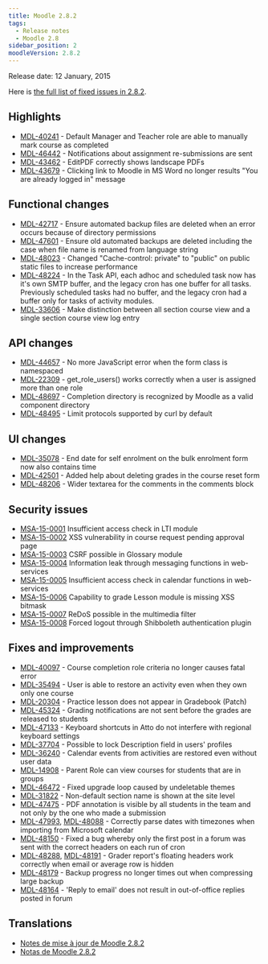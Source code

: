 ```yaml
---
title: Moodle 2.8.2
tags:
  - Release notes
  - Moodle 2.8
sidebar_position: 2
moodleVersion: 2.8.2
---
```

Release date: 12 January, 2015

Here is [the full list of fixed issues in 2.8.2](https://moodle.atlassian.net/secure/IssueNavigator!executeAdvanced.jspa?jqlQuery=project+%3D+mdl+AND+resolution+%3D+fixed+AND+fixVersion+in+%28%222.8.2%22%29+ORDER+BY+priority+DESC&runQuery=true&clear=true).

## Highlights

- [MDL-40241](https://moodle.atlassian.net/browse/MDL-40241) - Default Manager and Teacher role are able to manually mark course as completed
- [MDL-46442](https://moodle.atlassian.net/browse/MDL-46442) - Notifications about assignment re-submissions are sent
- [MDL-43462](https://moodle.atlassian.net/browse/MDL-43462) - EditPDF correctly shows landscape PDFs
- [MDL-43679](https://moodle.atlassian.net/browse/MDL-43679) - Clicking link to Moodle in MS Word no longer results "You are already logged in" message

## Functional changes

- [MDL-42717](https://moodle.atlassian.net/browse/MDL-42717) - Ensure automated backup files are deleted when an error occurs because of directory permissions
- [MDL-47601](https://moodle.atlassian.net/browse/MDL-47601) - Ensure old automated backups are deleted including the case when file name is renamed from language string
- [MDL-48023](https://moodle.atlassian.net/browse/MDL-48023) - Changed "Cache-control: private" to "public" on public static files to increase performance
- [MDL-48224](https://moodle.atlassian.net/browse/MDL-48224) - In the Task API, each adhoc and scheduled task now has it's own SMTP buffer, and the legacy cron has one buffer for all tasks. Previously scheduled tasks had no buffer, and the legacy cron had a buffer only for tasks of activity modules.
- [MDL-33606](https://moodle.atlassian.net/browse/MDL-33606) - Make distinction between all section course view and a single section course view log entry

## API changes

- [MDL-44657](https://moodle.atlassian.net/browse/MDL-44657) - No more JavaScript error when the form class is namespaced
- [MDL-22309](https://moodle.atlassian.net/browse/MDL-22309) - get_role_users() works correctly when a user is assigned more than one role
- [MDL-48697](https://moodle.atlassian.net/browse/MDL-48697) - Completion directory is recognized by Moodle as a valid component directory
- [MDL-48495](https://moodle.atlassian.net/browse/MDL-48495) - Limit protocols supported by curl by default

## UI changes

- [MDL-35078](https://moodle.atlassian.net/browse/MDL-35078) - End date for self enrolment on the bulk enrolment form now also contains time
- [MDL-42501](https://moodle.atlassian.net/browse/MDL-42501) - Added help about deleting grades in the course reset form
- [MDL-48206](https://moodle.atlassian.net/browse/MDL-48206) - Wider textarea for the comments in the comments block

## Security issues

- [MSA-15-0001](https://moodle.org/mod/forum/discuss.php?d=278611) Insufficient access check in LTI module
- [MSA-15-0002](https://moodle.org/mod/forum/discuss.php?d=278612) XSS vulnerability in course request pending approval page
- [MSA-15-0003](https://moodle.org/mod/forum/discuss.php?d=278613) CSRF possible in Glossary module
- [MSA-15-0004](https://moodle.org/mod/forum/discuss.php?d=278614) Information leak through messaging functions in web-services
- [MSA-15-0005](https://moodle.org/mod/forum/discuss.php?d=278615) Insufficient access check in calendar functions in web-services
- [MSA-15-0006](https://moodle.org/mod/forum/discuss.php?d=278616) Capability to grade Lesson module is missing XSS bitmask
- [MSA-15-0007](https://moodle.org/mod/forum/discuss.php?d=278617) ReDoS possible in the multimedia filter
- [MSA-15-0008](https://moodle.org/mod/forum/discuss.php?d=278618) Forced logout through Shibboleth authentication plugin

## Fixes and improvements

- [MDL-40097](https://moodle.atlassian.net/browse/MDL-40097) - Course completion role criteria no longer causes fatal error
- [MDL-35494](https://moodle.atlassian.net/browse/MDL-35494) - User is able to restore an activity even when they own only one course
- [MDL-20304](https://moodle.atlassian.net/browse/MDL-20304) - Practice lesson does not appear in Gradebook (Patch)
- [MDL-45324](https://moodle.atlassian.net/browse/MDL-45324) - Grading notifications are not sent before the grades are released to students
- [MDL-47133](https://moodle.atlassian.net/browse/MDL-47133) - Keyboard shortcuts in Atto do not interfere with regional keyboard settings
- [MDL-37704](https://moodle.atlassian.net/browse/MDL-37704) - Possible to lock Description field in users' profiles
- [MDL-36240](https://moodle.atlassian.net/browse/MDL-36240) - Calendar events from activities are restored even without user data
- [MDL-14908](https://moodle.atlassian.net/browse/MDL-14908) - Parent Role can view courses for students that are in groups
- [MDL-46472](https://moodle.atlassian.net/browse/MDL-46472) - Fixed upgrade loop caused by undeletable themes
- [MDL-31822](https://moodle.atlassian.net/browse/MDL-31822) - Non-default section name is shown at the site level
- [MDL-47475](https://moodle.atlassian.net/browse/MDL-47475) - PDF annotation is visible by all students in the team and not only by the one who made a submission
- [MDL-47993](https://moodle.atlassian.net/browse/MDL-47993), [MDL-48088](https://moodle.atlassian.net/browse/MDL-48088) - Correctly parse dates with timezones when importing from Microsoft calendar
- [MDL-48150](https://moodle.atlassian.net/browse/MDL-48150) - Fixed a bug whereby only the first post in a forum was sent with the correct headers on each run of cron
- [MDL-48288](https://moodle.atlassian.net/browse/MDL-48288), [MDL-48191](https://moodle.atlassian.net/browse/MDL-48191) - Grader report's floating headers work correctly when email or average row is hidden
- [MDL-48179](https://moodle.atlassian.net/browse/MDL-48179) - Backup progress no longer times out when compressing large backup
- [MDL-48164](https://moodle.atlassian.net/browse/MDL-48164) - 'Reply to email' does not result in out-of-office replies posted in forum

## Translations

- [Notes de mise à jour de Moodle 2.8.2](https://docs.moodle.org/fr/Notes_de_mise_à_jour_de_Moodle_2.8.2)
- [Notas de Moodle 2.8.2](https://docs.moodle.org/es/Notas_de_Moodle_2.8.2)

